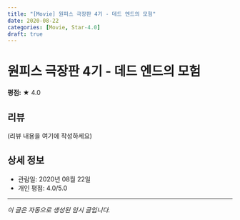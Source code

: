 ```yaml
---
title: "[Movie] 원피스 극장판 4기 - 데드 엔드의 모험"
date: 2020-08-22
categories: [Movie, Star-4.0]
draft: true
---
```


# 원피스 극장판 4기 - 데드 엔드의 모험

**평점:** ★ 4.0

## 리뷰

(리뷰 내용을 여기에 작성하세요)

## 상세 정보

- 관람일: 2020년 08월 22일
- 개인 평점: 4.0/5.0

---

*이 글은 자동으로 생성된 임시 글입니다.*
